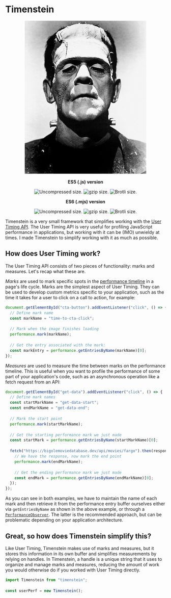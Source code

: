 # Timenstein

<p align="center">
  <img src="franky.jpg" alt="Timenstein's Monster" width="382" height="480" />
</p>

<p align="center">
  <strong>ES5 (.js) version</strong>
</p>
<p align="center">
  <img src="https://img.badgesize.io/malchata/timenstein/master/dist/timenstein.min.js?label=Uncompressed" alt="Uncompressed size.">&nbsp;<img src="https://img.badgesize.io/malchata/timenstein/master/dist/timenstein.min.js?compression=gzip&label=gzip" alt="gzip size.">&nbsp;<img src="https://img.badgesize.io/malchata/timenstein/master/dist/timenstein.min.js?compression=brotli&label=brotli" alt="Brotli size.">
</p>
<p align="center">
  <strong>ES6 (.mjs) version</strong>
</p>
<p align="center">
  <img src="https://img.badgesize.io/malchata/timenstein/master/dist/timenstein.min.mjs?label=Uncompressed" alt="Uncompressed size.">&nbsp;<img src="https://img.badgesize.io/malchata/timenstein/master/dist/timenstein.min.mjs?compression=gzip&label=gzip" alt="gzip size.">&nbsp;<img src="https://img.badgesize.io/malchata/timenstein/master/dist/timenstein.min.mjs?compression=brotli&label=brotli" alt="Brotli size.">
</p>

Timenstein is a very small framework that simplifies working with the [User Timing API](https://www.w3.org/TR/user-timing-3/). The User Timing API is very useful for profiling JavaScript performance in applications, but working with it can be (IMO) unwieldy at times. I made Timenstein to simplify working with it as much as possible.

## How does User Timing work?

The User Timing API consists of two pieces of functionality: marks and measures. Let's recap what these are.

_Marks_ are used to mark specific spots in the [performance timeline](https://developer.mozilla.org/en-US/docs/Web/API/Performance_Timeline) in a page's life cycle. Marks are the simplest aspect of User Timing. They can be used to develop custom metrics specific to your application, such as the time it takes for a user to click on a call to action, for example:

```javascript
document.getElementById("cta-button").addEventListener("click", () => {
  // Define mark name
  const markName = "time-to-cta-click";

  // Mark when the image finishes loading
  performance.mark(markName);

  // Get the entry associated with the mark:
  const markEntry = performance.getEntriesByName(markName)[0];
});
```

_Measures_ are used to measure the time between marks on the performance timeline. This is useful when you want to profile the performance of some part of your application's code, such as an asynchronous operation like a fetch request from an API:

```javascript
document.getElementById("get-data").addEventListener("click", () => {
  // Define mark names
  const startMarkName = "get-data-start";
  const endMarkName = "get-data-end";

  // Mark the start point
  performance.mark(startMarkName);

  // Get the starting performance mark we just made
  const startMark = performance.getEntriesByName(startMarkName)[0];

  fetch("https://bigolemoviedatabase.dev/api/movies/fargo").then(response => response.json()).then(data => {
    // We have the response, now mark the end point
    performance.mark(endMarkName);

    // Get the ending performance mark we just made
    const endMark = performance.getEntriesByName(endMarkName)[0];
  });
});
```

As you can see in both examples, we have to maintain the name of each mark and then retrieve it from the performance entry buffer ourselves either via `getEntriesByName` as shown in the above example, or through a [`PerformanceObserver`](https://developer.mozilla.org/en-US/docs/Web/API/PerformanceObserver). The latter is the recommended approach, but can be problematic depending on your application architecture.

## Great, so how does Timenstein simplify this?

Like User Timing, Timenstein makes use of marks and measures, but it stores this information in its own buffer and simplifies measurements by relying on handles. In Timenstein, a handle is a unique string that it uses to organize and manage marks and measures, reducing the amount of work you would otherwise do if you worked with User Timing directly.

```javascript
import Timenstein from "timenstein";

const userPerf = new Timenstein();
```
